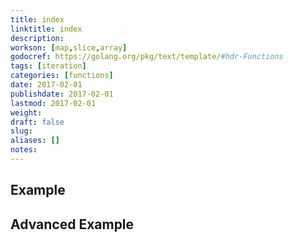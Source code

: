 ```yaml
---
title: index
linktitle: index
description:
workson: [map,slice,array]
godocref: https://golang.org/pkg/text/template/#hdr-Functions
tags: [iteration]
categories: [functions]
date: 2017-02-01
publishdate: 2017-02-01
lastmod: 2017-02-01
weight:
draft: false
slug:
aliases: []
notes:
---
```


## Example

## Advanced Example
